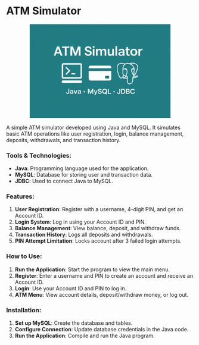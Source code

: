 
# ATM Simulator

<p align="center">
  <img src="ATM.png" alt="Project Banner" width="75%" />
</p>

A simple ATM simulator developed using Java and MySQL. It simulates basic ATM operations like user registration, login, balance management, deposits, withdrawals, and transaction history.

### Tools & Technologies:

* **Java**: Programming language used for the application.
* **MySQL**: Database for storing user and transaction data.
* **JDBC**: Used to connect Java to MySQL.

### Features:

1. **User Registration**: Register with a username, 4-digit PIN, and get an Account ID.
2. **Login System**: Log in using your Account ID and PIN.
3. **Balance Management**: View balance, deposit, and withdraw funds.
4. **Transaction History**: Logs all deposits and withdrawals.
5. **PIN Attempt Limitation**: Locks account after 3 failed login attempts.

### How to Use:

1. **Run the Application**: Start the program to view the main menu.
2. **Register**: Enter a username and PIN to create an account and receive an Account ID.
3. **Login**: Use your Account ID and PIN to log in.
4. **ATM Menu**: View account details, deposit/withdraw money, or log out.

### Installation:

1. **Set up MySQL**: Create the database and tables.
2. **Configure Connection**: Update database credentials in the Java code.
3. **Run the Application**: Compile and run the Java program.

